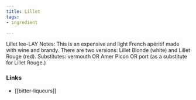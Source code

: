 ```yaml
---
title: Lillet
tags:
- ingredient

---
```

Lillet lee-LAY Notes: This is an expensive and light French apéritif made with wine and brandy. There are two versions: Lillet Blonde (white) and Lillet Rouge (red). Substitutes: vermouth OR Amer Picon OR port (as a substitute for Lillet Rouge.)

### Links

* [[bitter-liqueurs]]
